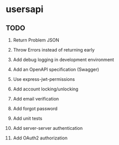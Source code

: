 # usersapi

## TODO

1. Return Problem JSON
2. Throw Errors instead of returning early
3. Add debug logging in development environment
4. Add an OpenAPI specification (Swagger)

5. Use express-jwt-permissions
6. Add account locking/unlocking
7. Add email verification
8. Add forgot password
9. Add unit tests
10. Add server-server authentication
11. Add OAuth2 authorization
